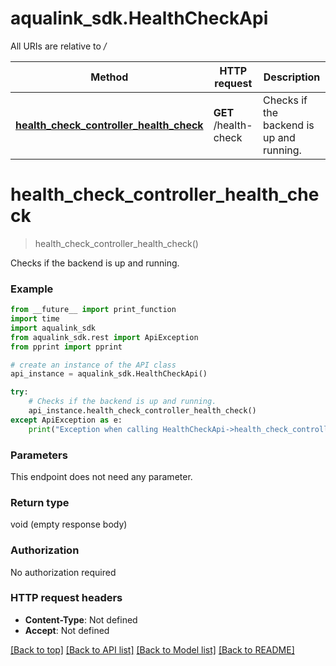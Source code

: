 # aqualink_sdk.HealthCheckApi

All URIs are relative to */*

Method | HTTP request | Description
------------- | ------------- | -------------
[**health_check_controller_health_check**](HealthCheckApi.md#health_check_controller_health_check) | **GET** /health-check | Checks if the backend is up and running.

# **health_check_controller_health_check**
> health_check_controller_health_check()

Checks if the backend is up and running.

### Example
```python
from __future__ import print_function
import time
import aqualink_sdk
from aqualink_sdk.rest import ApiException
from pprint import pprint

# create an instance of the API class
api_instance = aqualink_sdk.HealthCheckApi()

try:
    # Checks if the backend is up and running.
    api_instance.health_check_controller_health_check()
except ApiException as e:
    print("Exception when calling HealthCheckApi->health_check_controller_health_check: %s\n" % e)
```

### Parameters
This endpoint does not need any parameter.

### Return type

void (empty response body)

### Authorization

No authorization required

### HTTP request headers

 - **Content-Type**: Not defined
 - **Accept**: Not defined

[[Back to top]](#) [[Back to API list]](../README.md#documentation-for-api-endpoints) [[Back to Model list]](../README.md#documentation-for-models) [[Back to README]](../README.md)

